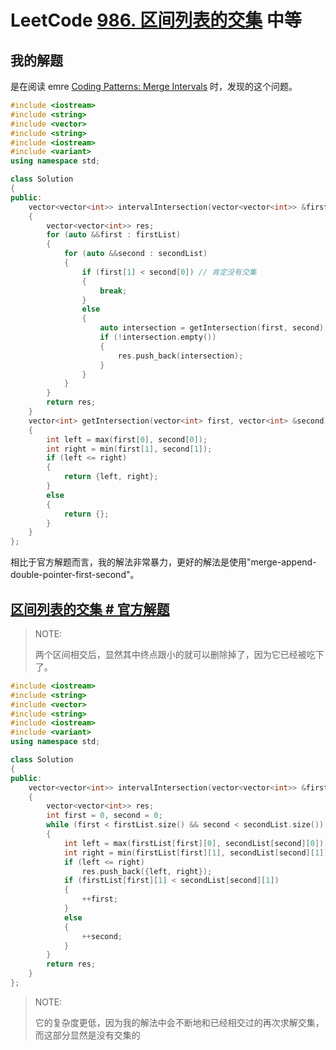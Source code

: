 # LeetCode [986. 区间列表的交集](https://leetcode-cn.com/problems/interval-list-intersections/) 中等



## 我的解题

是在阅读 emre [Coding Patterns: Merge Intervals](https://emre.me/coding-patterns/merge-intervals/) 时，发现的这个问题。

```c++
#include <iostream>
#include <string>
#include <vector>
#include <string>
#include <iostream>
#include <variant>
using namespace std;

class Solution
{
public:
    vector<vector<int>> intervalIntersection(vector<vector<int>> &firstList, vector<vector<int>> &secondList)
    {
        vector<vector<int>> res;
        for (auto &&first : firstList)
        {
            for (auto &&second : secondList)
            {
                if (first[1] < second[0]) // 肯定没有交集
                {
                    break;
                }
                else
                {
                    auto intersection = getIntersection(first, second);
                    if (!intersection.empty())
                    {
                        res.push_back(intersection);
                    }
                }
            }
        }
        return res;
    }
    vector<int> getIntersection(vector<int> first, vector<int> &second)
    {
        int left = max(first[0], second[0]);
        int right = min(first[1], second[1]);
        if (left <= right)
        {
            return {left, right};
        }
        else
        {
            return {};
        }
    }
};
```

相比于官方解题而言，我的解法非常暴力，更好的解法是使用"merge-append-double-pointer-first-second"。

## [区间列表的交集 # 官方解题](https://leetcode-cn.com/problems/interval-list-intersections/solution/qu-jian-lie-biao-de-jiao-ji-by-leetcode/)

> NOTE: 
>
> 两个区间相交后，显然其中终点跟小的就可以删除掉了，因为它已经被吃下了。

```c++
#include <iostream>
#include <string>
#include <vector>
#include <string>
#include <iostream>
#include <variant>
using namespace std;

class Solution
{
public:
    vector<vector<int>> intervalIntersection(vector<vector<int>> &firstList, vector<vector<int>> &secondList)
    {
        vector<vector<int>> res;
        int first = 0, second = 0;
        while (first < firstList.size() && second < secondList.size())
        {
            int left = max(firstList[first][0], secondList[second][0]);
            int right = min(firstList[first][1], secondList[second][1]);
            if (left <= right)
                res.push_back({left, right});
            if (firstList[first][1] < secondList[second][1])
            {
                ++first;
            }
            else
            {
                ++second;
            }
        }
        return res;
    }
};
```

> NOTE:
>
> 它的复杂度更低，因为我的解法中会不断地和已经相交过的再次求解交集，而这部分显然是没有交集的
